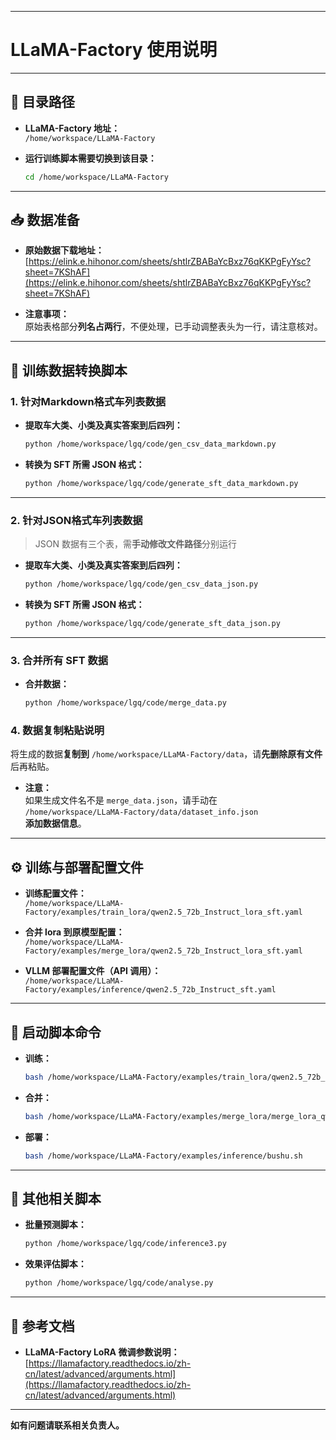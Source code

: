 
---

# LLaMA-Factory 使用说明

---

## 📁 目录路径

- **LLaMA-Factory 地址：**  
  `/home/workspace/LLaMA-Factory`

- **运行训练脚本需要切换到该目录：**  
  ```bash
  cd /home/workspace/LLaMA-Factory
  ```

---

## 📥 数据准备

- **原始数据下载地址：**  
  [https://elink.e.hihonor.com/sheets/shtlrZBABaYcBxz76qKKPgFyYsc?sheet=7KShAF](https://elink.e.hihonor.com/sheets/shtlrZBABaYcBxz76qKKPgFyYsc?sheet=7KShAF)

- **注意事项：**  
  原始表格部分**列名占两行**，不便处理，已手动调整表头为一行，请注意核对。

---

## 🔄 训练数据转换脚本

### 1. 针对**Markdown格式**车列表数据

- **提取车大类、小类及真实答案到后四列：**
  ```bash
  python /home/workspace/lgq/code/gen_csv_data_markdown.py
  ```

- **转换为 SFT 所需 JSON 格式：**
  ```bash
  python /home/workspace/lgq/code/generate_sft_data_markdown.py
  ```

---

### 2. 针对**JSON格式**车列表数据

> JSON 数据有三个表，需**手动修改文件路径**分别运行

- **提取车大类、小类及真实答案到后四列：**
  ```bash
  python /home/workspace/lgq/code/gen_csv_data_json.py
  ```

- **转换为 SFT 所需 JSON 格式：**
  ```bash
  python /home/workspace/lgq/code/generate_sft_data_json.py
  ```

---

### 3. 合并所有 SFT 数据

- **合并数据：**
  ```bash
  python /home/workspace/lgq/code/merge_data.py
  ```

### 4. **数据复制粘贴说明**  
  将生成的数据**复制到** `/home/workspace/LLaMA-Factory/data`，请**先删除原有文件**后再粘贴。

- **注意：**  
  如果生成文件名不是 `merge_data.json`，请手动在  
  `/home/workspace/LLaMA-Factory/data/dataset_info.json`  
  **添加数据信息**。

---

## ⚙️ 训练与部署配置文件

- **训练配置文件：**  
  `/home/workspace/LLaMA-Factory/examples/train_lora/qwen2.5_72b_Instruct_lora_sft.yaml`

- **合并 lora 到原模型配置：**  
  `/home/workspace/LLaMA-Factory/examples/merge_lora/qwen2.5_72b_Instruct_lora_sft.yaml`

- **VLLM 部署配置文件（API 调用）：**  
  `/home/workspace/LLaMA-Factory/examples/inference/qwen2.5_72b_Instruct_sft.yaml`

---

## 🚀 启动脚本命令

- **训练：**
  ```bash
  bash /home/workspace/LLaMA-Factory/examples/train_lora/qwen2.5_72b_Instruct_lora_sft.sh
  ```

- **合并：**
  ```bash
  bash /home/workspace/LLaMA-Factory/examples/merge_lora/merge_lora_qwen2.5_72b_Instruct.sh
  ```

- **部署：**
  ```bash
  bash /home/workspace/LLaMA-Factory/examples/inference/bushu.sh
  ```

---

## 🧩 其他相关脚本

- **批量预测脚本：**
  ```bash
  python /home/workspace/lgq/code/inference3.py
  ```

- **效果评估脚本：**
  ```bash
  python /home/workspace/lgq/code/analyse.py
  ```

---

## 🔗 参考文档

- **LLaMA-Factory LoRA 微调参数说明：**  
  [https://llamafactory.readthedocs.io/zh-cn/latest/advanced/arguments.html](https://llamafactory.readthedocs.io/zh-cn/latest/advanced/arguments.html)

---

**如有问题请联系相关负责人。**